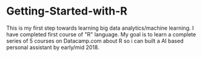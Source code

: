# Getting-Started-with-R

This is my first step towards learning big data analytics/machine learning. I have completed first course of "R" language. My goal is to learn a complete series of 5 courses on Datacamp.com about R so i can built a AI based personal assistant by early/mid 2018.
